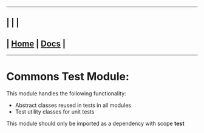 ---------------------------------------------------------------
| | |
---------------------------------------------------------------
| [Home](/README.md) | [Docs](/docs/README.md) |
---------------------------------------------------------------

*********************

# Commons Test Module:

This module handles the following functionality:

* Abstract classes reused in tests in all modules
* Test utility classes for unit tests

This module should only be imported as a dependency with scope **test**
